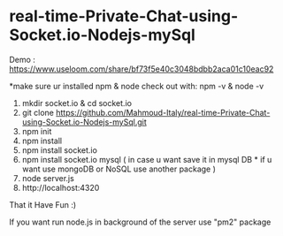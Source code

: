 # real-time-Private-Chat-using-Socket.io-Nodejs-mySql 
      
Demo : https://www.useloom.com/share/bf73f5e40c3048bdbb2aca01c10eac92 
 
*make sure ur installed npm & node 
check out with: npm -v  & node -v  
  
1. mkdir socket.io & cd socket.io 
2. git clone https://github.com/Mahmoud-Italy/real-time-Private-Chat-using-Socket.io-Nodejs-mySql.git
3. npm init   
4. npm install       
5. npm install socket.io  
6. npm install socket.io mysql  ( in case u want save it in mysql DB * if u want use mongoDB or NoSQL use another package )    
7. node server.js  
8. http://localhost:4320  
 
That it Have Fun :) 
 
If you want run node.js in background of the server use "pm2" package   
 
